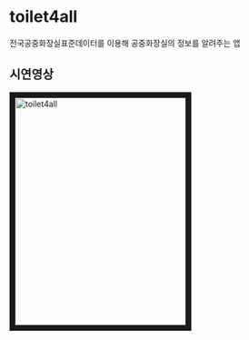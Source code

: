 # toilet4all
전국공중화장실표준데이터를 이용해 공중화장실의 정보를 알려주는 앱

## 시연영상
<a href="https://youtu.be/-IScLDXO5xg" target="_blank"><img src="https://user-images.githubusercontent.com/50787869/84682329-7574ac80-af70-11ea-8bad-7f06ad1bf09f.jpg" 
alt="toilet4all" width="300" height="400" border="10" /></a>
